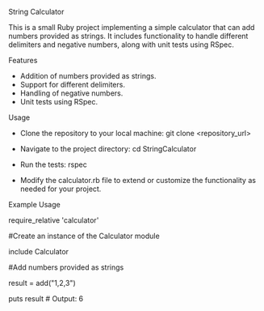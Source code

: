 String Calculator

  This is a small Ruby project implementing a simple calculator that can add numbers provided as strings. It includes functionality to handle different delimiters and negative numbers, along with unit tests using RSpec.

Features

- Addition of numbers provided as strings.
- Support for different delimiters.
- Handling of negative numbers.
- Unit tests using RSpec.

Usage

- Clone the repository to your local machine:
  git clone <repository_url>

- Navigate to the project directory:
  cd StringCalculator

- Run the tests:
  rspec
  
- Modify the calculator.rb file to extend or customize the functionality as needed for your project.

Example Usage

  require_relative 'calculator'

  #Create an instance of the Calculator module

  include Calculator

  #Add numbers provided as strings

  result = add("1,2,3")

  puts result  # Output: 6

